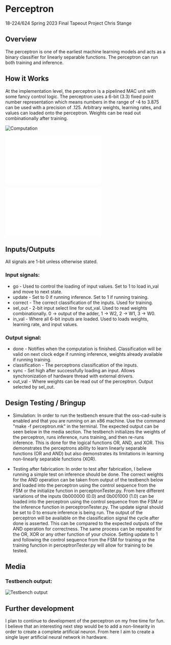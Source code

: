 # Perceptron

18-224/624 Spring 2023 Final Tapeout Project
Chris Stange

## Overview

The perceptron is one of the earliest machine learning models and acts as a binary classifier for linearly separable functions.  The perceptron can run both training and inference.

## How it Works

At the implementation level, the perceptron is a pipelined MAC unit with some fancy control logic.  The perceptron uses a 6-bit (3.3) fixed point number representation which means numbers in the range of -4 to 3.875 can be used with a precision of .125.  Arbitrary weights, learning rates, and values can loaded onto the perceptron.  Weights can be read out combinationally after training.  

![Computation](/docs/computation.png)

![Datapath](/docs/Perceptron_datapath.pdf)

![FSM](/docs/Perceptron_fsm.pdf)

## Inputs/Outputs

All signals are 1-bit unless otherwise stated.

### Input signals:
* go - Used to control the loading of input values. Set to 1 to load in_val and move to next state.
* update - Set to 0 if running inference. Set to 1 if running training.
* correct - The correct classification of the inputs.  Used for training.
* sel_out - 2-bit input select line for out_val.  Used to read weights combinationally. 0 -> output of the adder, 1 -> W2, 2 -> W1, 3 -> W0.
* in_val - Where all 6-bit inputs are loaded.  Used to loads weights, learning rate, and input values.

### Output signal:
* done - Notifies when the computation is finished.  Classification will be valid on next clock edge if running inference, weights already available if running training.
* classification - The perceptrons classification of the inputs.
* sync - Set high after successfully loading an input. Allows synchronization of hardware thread with external drivers.
* out_val - Where weights can be read out of the perceptron. Output selected by sel_out.

## Design Testing / Bringup

* Simulation: In order to run the testbench ensure that the oss-cad-suite is enabled and that you are running on an x86 machine.  Use the command "make -f perceptron.mk" in the terminal.  The expected output can be seen below in the media section.  The testbench initializes the weights of the perceptron, runs inference, runs training, and then re-runs inference.  This is done for the logical functions OR, AND, and XOR.  This demonstrates the perceptrons ability to learn linearly separable functions (OR and AND) but also demonstrates its limitations in learning non-linearly separable functions (XOR).

* Testing after fabrication: In order to test after fabrication, I believe running a simple test on inference should be done.  The correct weights for the AND operation can be taken from output of the testbench below and loaded into the perceptron using the control sequence from the FSM or the initialize function in perceptronTester.py.  From here different variations of the inputs 0b000000 (0.0) and 0b001000 (1.0) can be loaded into the perceptron using the control sequence from the FSM or the inference function in perceptronTester.py.  The update signal should be set to 0 to ensure inference is being run.  The output of the perceptron will be available on the classification signal the cycle after done is asserted.  This can be compared to the expected outputs of the AND operation for correctness.  The same process can be repeated for the OR, XOR or any other function of your choice.  Setting update to 1 and following the control sequence from the FSM for training or the training function in perceptronTester.py will allow for training to be tested.

## Media
### Testbench output:
![Testbench output](/docs/test.png)

## Further development

I plan to continue to development of the perceptron on my free time for fun.  I believe that an interesting next step would be to add a non-linearity in order to create a complete artificial neuron.  From here I aim to create a single layer artificial neural network in hardware.
